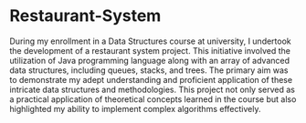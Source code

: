 # Restaurant-System
During my enrollment in a Data Structures course at university, I undertook the development of a restaurant system project. This initiative involved the utilization of Java programming language along with an array of advanced data structures, including queues, stacks, and trees. The primary aim was to demonstrate my adept understanding and proficient application of these intricate data structures and methodologies. This project not only served as a practical application of theoretical concepts learned in the course but also highlighted my ability to implement complex algorithms effectively.

